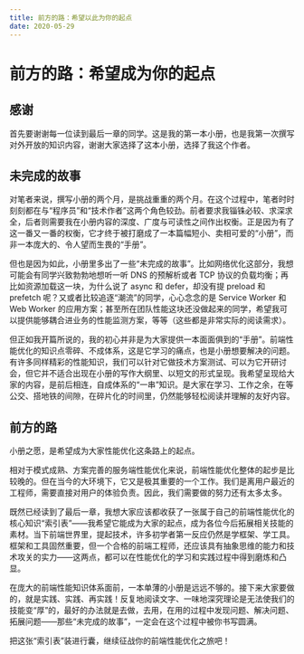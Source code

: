 ```yaml
---
title: 前方的路：希望以此为你的起点
date: 2020-05-29
---
```

# 前方的路：希望成为你的起点

## 感谢

首先要谢谢每一位读到最后一章的同学。这是我的第一本小册，也是我第一次撰写对外开放的知识内容，谢谢大家选择了这本小册，选择了我这个作者。

## 未完成的故事

对笔者来说，撰写小册的两个月，是挑战重重的两个月。在这个过程中，笔者时时刻刻都在与“程序员”和“技术作者”这两个角色较劲。前者要求我锱铢必较、求深求全，后者则需要我在小册内容的深度、广度与可读性之间作出权衡。正是因为有了这一番又一番的权衡，它才终于被打磨成了一本篇幅短小、卖相可爱的“小册”，而非一本庞大的、令人望而生畏的“手册”。

但也是因为如此，小册里多出了一些“未完成的故事”。比如网络优化这部分，我想可能会有同学兴致勃勃地想听一听 DNS 的预解析或者 TCP 协议的负载均衡；再比如资源加载这一块，为什么说了 async 和 defer，却没有提 preload 和 prefetch 呢？又或者比较追逐“潮流”的同学，心心念念的是 Service Worker 和 Web Worker 的应用方案；甚至所在团队性能这块还没做起来的同学，希望我可以提供能够耦合进业务的性能监测方案，等等（这些都是非常实际的阅读需求）。

但正如我开篇所说的，我的初心并非是为大家提供一本面面俱到的“手册”。前端性能优化的知识点零碎、不成体系，这是它学习的痛点，也是小册想要解决的问题。有许多同样精彩的性能知识，我们可以针对它做技术方案测试、可以为它开研讨会，但它并不适合出现在小册的写作大纲里、以短文的形式呈现。我希望呈现给大家的内容，是前后相连，自成体系的“一串”知识。是大家在学习、工作之余，在等公交、搭地铁的间隙，在碎片化的时间里，仍然能够轻松阅读并理解的友好内容。

## 前方的路

小册之愿，是希望成为大家性能优化这条路上的起点。

相对于模式成熟、方案完善的服务端性能优化来说，前端性能优化整体的起步是比较晚的。但在当今的大环境下，它又是极其重要的一个工作。我们是离用户最近的工程师，需要直接对用户的体验负责。因此，我们需要做的努力还有太多太多。

既然已经读到了最后一章，我想大家应该都收获了一张属于自己的前端性能优化的核心知识“索引表”——我希望它能成为大家的起点，成为各位今后拓展相关技能的素材。当下前端世界里，提起技术，许多初学者第一反应仍然是学框架、学工具。框架和工具固然重要，但一个合格的前端工程师，还应该具有抽象思维的能力和技术攻关的实力——这两点，都可以在性能优化的学习和实践过程中得到磨炼和凸显。

在庞大的前端性能知识体系面前，一本单薄的小册是远远不够的。接下来大家要做的，就是实践、实践、再实践！反复地阅读文字、一味地深究理论是无法使我们的技能变“厚”的，最好的办法就是去做，去用，在用的过程中发现问题、解决问题、拓展问题——那些“未完成的故事”，一定会在这个过程中被你书写圆满。

把这张“索引表”装进行囊，继续征战你的前端性能优化之旅吧！